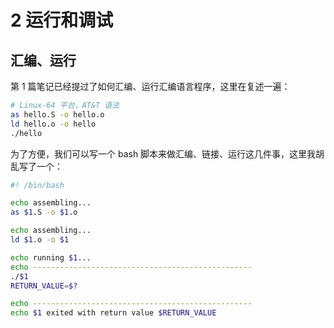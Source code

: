 # 2 运行和调试

## 汇编、运行
第 1 篇笔记已经提过了如何汇编、运行汇编语言程序，这里在复述一遍：
```bash
# Linux-64 平台，AT&T 语法
as hello.S -o hello.o
ld hello.o -o hello
./hello
```

为了方便，我们可以写一个 bash 脚本来做汇编、链接、运行这几件事，这里我胡乱写了一个：
```bash
#! /bin/bash

echo assembling...
as $1.S -o $1.o

echo assembling...
ld $1.o -o $1

echo running $1...
echo -------------------------------------------------
./$1
RETURN_VALUE=$?

echo -------------------------------------------------
echo $1 exited with return value $RETURN_VALUE
```
